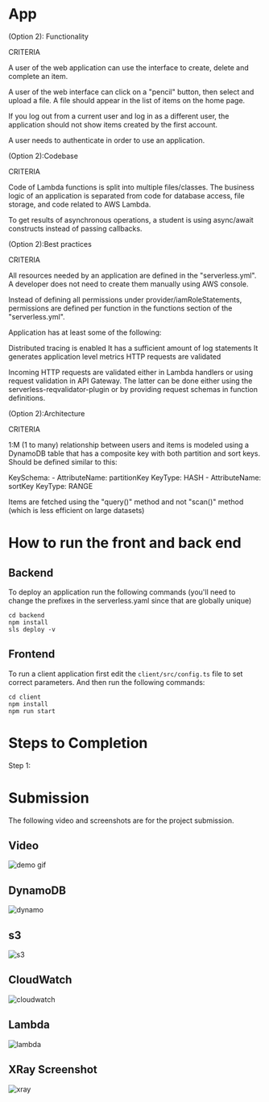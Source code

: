
# App

(Option 2): Functionality

CRITERIA

A user of the web application can use the interface to create, delete and complete an item.

A user of the web interface can click on a "pencil" button, then select and upload a file. A file should appear in the list of items on the home page.

If you log out from a current user and log in as a different user, the application should not show items created by the first account.

A user needs to authenticate in order to use an application.


(Option 2):Codebase

CRITERIA

Code of Lambda functions is split into multiple files/classes. The business logic of an application is separated from code for database access, file storage, and code related to AWS Lambda.

To get results of asynchronous operations, a student is using async/await constructs instead of passing callbacks.

(Option 2):Best practices

CRITERIA

All resources needed by an application are defined in the "serverless.yml". A developer does not need to create them manually using AWS console.

Instead of defining all permissions under provider/iamRoleStatements, permissions are defined per function in the functions section of the "serverless.yml".

Application has at least some of the following:

Distributed tracing is enabled
It has a sufficient amount of log statements
It generates application level metrics
HTTP requests are validated

Incoming HTTP requests are validated either in Lambda handlers or using request validation in API Gateway. The latter can be done either using the serverless-reqvalidator-plugin or by providing request schemas in function definitions.


(Option 2):Architecture

CRITERIA

1:M (1 to many) relationship between users and items is modeled using a DynamoDB table that has a composite key with both partition and sort keys. Should be defined similar to this:

   KeySchema:
      - AttributeName: partitionKey
        KeyType: HASH
      - AttributeName: sortKey
        KeyType: RANGE

Items are fetched using the "query()" method and not "scan()" method (which is less efficient on large datasets)


# How to run the front and back end

## Backend

To deploy an application run the following commands (you'll need to change the prefixes in the serverless.yaml since that are globally unique)

```
cd backend
npm install
sls deploy -v
```

## Frontend

To run a client application first edit the `client/src/config.ts` file to set correct parameters. And then run the following commands:

```
cd client
npm install
npm run start
```

# Steps to Completion

Step 1:

# Submission

The following video and screenshots are for the project submission.

## Video
![demo gif](./screenshots/demo-gif.gif)

## DynamoDB
![dynamo](./screenshots/dynamodb-screenshot.png)

## s3
![s3](./screenshots/s3-screenshot.png)

## CloudWatch
![cloudwatch](./screenshots/cloudwatch-screenshot.png)

## Lambda
![lambda](./screenshots/lambdas-screenshot.png)

## XRay Screenshot
![xray](./screenshots/xray-screenshot.png)
